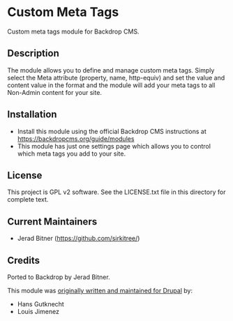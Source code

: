 # Custom Meta Tags

Custom meta tags module for Backdrop CMS.

## Description

The module allows you to define and manage custom meta tags. Simply select the Meta attribute (property, name, http-equiv) and set the value and content value in the format and the module will add your meta tags to all Non-Admin content for your site.

## Installation

* Install this module using the official Backdrop CMS instructions at
  https://backdropcms.org/guide/modules
* This module has just one settings page which allows you to control which meta
  tags you add to your site.

## License

This project is GPL v2 software. See the LICENSE.txt file in this directory for
complete text.

## Current Maintainers

* Jerad Bitner (https://github.com/sirkitree/)

## Credits

Ported to Backdrop by Jerad Bitner.

This module was [originally written and maintained for Drupal](https://www.drupal.org/project/custom_meta) by:

* Hans Gutknecht
* Louis Jimenez
